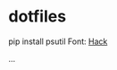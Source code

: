 # dotfiles
pip install psutil
Font: <a href=https://github.com/source-foundry/Hack/releases/download/v3.003/Hack-v3.003-ttf.zip>Hack</a>

...
